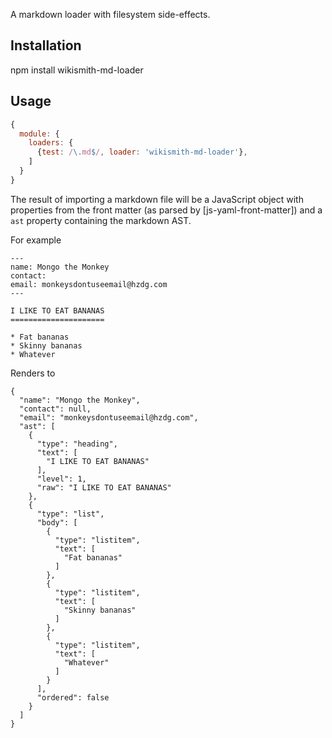 A markdown loader with filesystem side-effects.

Installation
------------

npm install wikismith-md-loader


Usage
-----

```js
{
  module: {
    loaders: {
      {test: /\.md$/, loader: 'wikismith-md-loader'},
    ]
  }
}
```

The result of importing a markdown file will be a JavaScript object with
properties from the front matter (as parsed by [js-yaml-front-matter]) and a
`ast` property containing the markdown AST.

For example
```
---
name: Mongo the Monkey
contact:
email: monkeysdontuseemail@hzdg.com
---

I LIKE TO EAT BANANAS
=====================

* Fat bananas
* Skinny bananas
* Whatever
```

Renders to

```
{
  "name": "Mongo the Monkey",
  "contact": null,
  "email": "monkeysdontuseemail@hzdg.com",
  "ast": [
    {
      "type": "heading",
      "text": [
        "I LIKE TO EAT BANANAS"
      ],
      "level": 1,
      "raw": "I LIKE TO EAT BANANAS"
    },
    {
      "type": "list",
      "body": [
        {
          "type": "listitem",
          "text": [
            "Fat bananas"
          ]
        },
        {
          "type": "listitem",
          "text": [
            "Skinny bananas"
          ]
        },
        {
          "type": "listitem",
          "text": [
            "Whatever"
          ]
        }
      ],
      "ordered": false
    }
  ]
}
```
